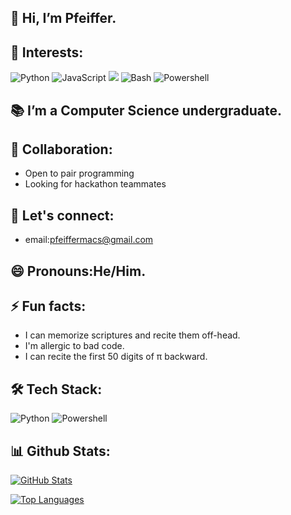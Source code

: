 ## 👋 Hi, I’m Pfeiffer.
## 👀 Interests:
![Python](https://img.shields.io/badge/Python-3776AB?style=flat&logo=python&logoColor=white)
![JavaScript](https://img.shields.io/badge/JavaScript-F7DF1E?style=flat&logo=javascript&logoColor=white)
![](https://img.shields.io/badge/C++-00599C?style=flat&logo=cplusplus)
![Bash](https://img.shields.io/badge/Bash-4EAA25?style=flat&logo=gnubash)
![Powershell](https://img.shields.io/badge/Powershell-012456?style=flat)
## 📚 I’m a Computer Science undergraduate.
## 🦾 Collaboration:
- Open to pair programming
- Looking for hackathon teammates
## 🔗 Let's connect:
- email:pfeiffermacs@gmail.com
## 😄 Pronouns:He/Him.
## ⚡ Fun facts:
- I can memorize scriptures and recite them off-head.
- I'm allergic to bad code.
- I can recite the first 50 digits of π backward.

## 🛠️ Tech Stack:
![Python](https://img.shields.io/badge/Python-3776AB?style=flat&logo=python&logoColor=white)
![Powershell](https://img.shields.io/badge/Powershell-F7DF1E?style=flat&logo=powershell&logoColor=black)

## 📊 Github Stats:
[![GitHub Stats](https://github-readme-stats.vercel.app/api?username=pfeiifer&show_icons=true&theme=radical)](https://github.com/pfeiifer)

[![Top Languages](https://github-readme-stats.vercel.app/api/top-langs/?username=pfeiifer&layout=compact&theme=merko)](https://github.com/pfeiifer)

<!---
pfeiffer/pfeiffer is a ✨ special ✨ repository because its `README.md` (this file) appears on your GitHub profile.
You can click the Preview link to take a look at your changes.
--->
